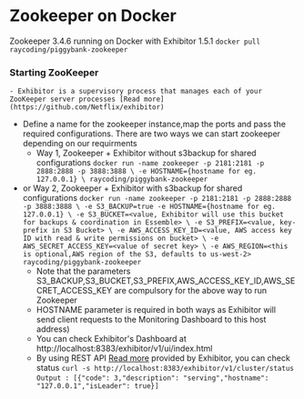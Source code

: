 # Zookeeper on Docker
	
Zookeeper 3.4.6 running on Docker with Exhibitor 1.5.1
`docker pull raycoding/piggybank-zookeeper`

### Starting ZooKeeper
	- Exhibitor is a supervisory process that manages each of your ZooKeeper server processes [Read more](https://github.com/Netflix/exhibitor)
  -	Define a name for the zookeeper instance,map the ports and pass the required configurations. There are two ways we can start zookeeper depending on our requirments
	- Way 1, Zookeeper + Exhibitor without s3backup for shared configurations
		`docker run -name zookeeper -p 2181:2181 -p 2888:2888 -p 3888:3888 \
		-e HOSTNAME={hostname for eg. 127.0.0.1} \
		raycoding/piggybank-zookeeper`
  - or Way 2, Zookeeper + Exhibitor with s3backup for shared configurations
  	`docker run -name zookeeper -p 2181:2181 -p 2888:2888 -p 3888:3888 \
  	-e S3_BACKUP=true
		-e HOSTNAME={hostname for eg. 127.0.0.1} \
		-e S3_BUCKET=<value, Exhibitor will use this bucket for backups & coordination in Essemble> \
		-e S3_PREFIX=<value, key-prefix in S3 Bucket> \
		-e AWS_ACCESS_KEY_ID=<value, AWS access key ID with read & write permissions on bucket> \
		-e AWS_SECRET_ACCESS_KEY=<value of secret key> \
		-e AWS_REGION=<this is optional,AWS region of the S3, defaults to us-west-2>
		raycoding/piggybank-zookeeper`
	- Note that the parameters S3_BACKUP,S3_BUCKET,S3_PREFIX,AWS_ACCESS_KEY_ID,AWS_SECRET_ACCESS_KEY are compulsory for the above way to run Zookeeper
	- HOSTNAME parameter is required in both ways as Exhibitor will send client requests to the Monitoring Dashboard to this host address)
	- You can check Exhibitor's Dashboard at http://localhost:8383/exhibitor/v1/ui/index.html
	- By using REST API [Read more](https://github.com/Netflix/exhibitor/wiki/REST-Introduction) provided by Exhibitor, you can check status
		`curl -s http://localhost:8383/exhibitor/v1/cluster/status`
		`Output : [{"code": 3,"description": "serving","hostname": "127.0.0.1","isLeader": true}]`